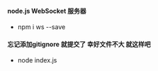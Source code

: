 <!--
 * @Author: Arley
 * @Email: mingleilee@126.com
 * @Date: 2020-10-17 14:46:53
 * @version: 
 * @LastEditors: Arley
 * @LastEditTime: 2020-10-17 16:38:35
 * @Description: 
 * @FilePath: /websoket-practice/ReadMe.md
-->
#### node.js WebSocket 服务器
- npm i ws --save


#### 忘记添加gitignore 就提交了 幸好文件不大 就这样吧
- node index.js